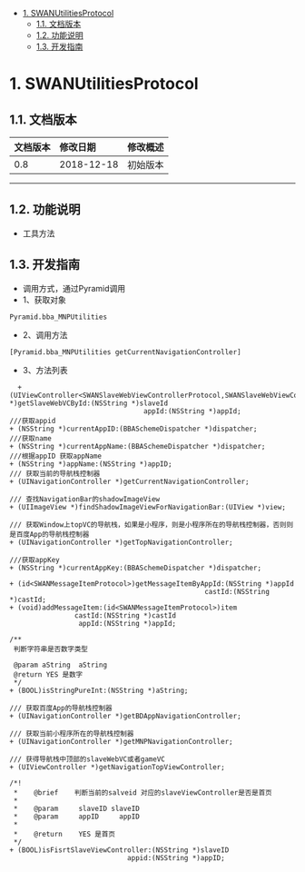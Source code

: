 <!-- TOC -->

- [1. SWANUtilitiesProtocol](#1-SWANutilitiesprotocol)
    - [1.1. 文档版本](#11-文档版本)
    - [1.2. 功能说明](#12-功能说明)
    - [1.3. 开发指南](#13-开发指南)

<!-- /TOC -->
# 1. SWANUtilitiesProtocol
## 1.1. 文档版本

|文档版本|修改日期|修改概述|
|:--|:--|:--|
|0.8|2018-12-18|初始版本|

--------------------------
## 1.2. 功能说明

* 工具方法


## 1.3. 开发指南

* 调用方式，通过Pyramid调用
* 1、获取对象

```
Pyramid.bba_MNPUtilities
```
* 2、调用方法

```
[Pyramid.bba_MNPUtilities getCurrentNavigationController]
```
* 3、方法列表

```
  +(UIViewController<SWANSlaveWebViewControllerProtocol,SWANSlaveWebViewControllerUIProtocol> *)getSlaveWebVCById:(NSString *)slaveId
                                 appId:(NSString *)appId;
///获取appid
+ (NSString *)currentAppID:(BBASchemeDispatcher *)dispatcher;
///获取name
+ (NSString *)currentAppName:(BBASchemeDispatcher *)dispatcher;
///根据appID 获取appName
+ (NSString *)appName:(NSString *)appID;
/// 获取当前的导航栈控制器
+ (UINavigationController *)getCurrentNavigationController;

/// 查找NavigationBar的shadowImageView
+ (UIImageView *)findShadowImageViewForNavigationBar:(UIView *)view;

/// 获取Window上topVC的导航栈，如果是小程序，则是小程序所在的导航栈控制器，否则则是百度App的导航栈控制器
+ (UINavigationController *)getTopNavigationController;

///获取appKey
+ (NSString *)currentAppKey:(BBASchemeDispatcher *)dispatcher;

+ (id<SWANMessageItemProtocol>)getMessageItemByAppId:(NSString *)appId
                                                castId:(NSString *)castId;
+ (void)addMessageItem:(id<SWANMessageItemProtocol>)item
                castId:(NSString *)castId
                 appId:(NSString *)appId;

/**
 判断字符串是否数字类型

 @param aString  aString
 @return YES 是数字
 */
+ (BOOL)isStringPureInt:(NSString *)aString;

/// 获取百度App的导航栈控制器
+ (UINavigationController *)getBDAppNavigationController;

/// 获取当前小程序所在的导航栈控制器
+ (UINavigationController *)getMNPNavigationController;

/// 获得导航栈中顶部的slaveWebVC或者gameVC
+ (UIViewController *)getNavigationTopViewController;

/*!
 *    @brief    判断当前的salveid 对应的slaveViewController是否是首页
 *
 *    @param     slaveID slaveID
 *    @param     appID     appID
 *
 *    @return    YES 是首页
 */
+ (BOOL)isFisrtSlaveViewController:(NSString *)slaveID
                             appid:(NSString *)appID;

```



